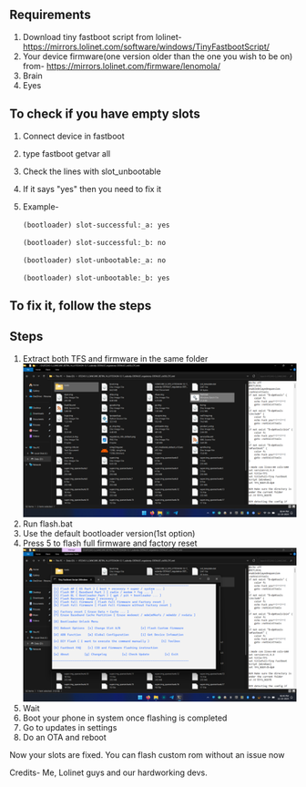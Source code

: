## Requirements 
1. Download tiny fastboot script from lolinet- https://mirrors.lolinet.com/software/windows/TinyFastbootScript/
2. Your device firmware(one version older than the one you wish to be on) from- https://mirrors.lolinet.com/firmware/lenomola/
3. Brain
4. Eyes

## To check if you have empty slots
1. Connect device in fastboot
2. type fastboot getvar all
3. Check the lines with slot_unbootable
4. If it says "yes" then you need to fix it
5. Example-
   
      `(bootloader) slot-successful:_a: yes`
   
      `(bootloader) slot-successful:_b: no`
   
      `(bootloader) slot-unbootable:_a: no`
   
      `(bootloader) slot-unbootable:_b: yes`

## To fix it, follow the steps

## Steps
1. Extract both TFS and firmware in the same folder
 ![Image showing both in same folder](https://github.com/Vinay1a1/G54_custom_rom/blob/main/Screenshot%20(12).png)
2. Run flash.bat
3. Use the default bootloader version(1st option)
4. Press 5 to flash full firmware and factory reset
 ![Image showing TFS screen](https://github.com/Vinay1a1/G54_custom_rom/blob/main/TFS.png)
5. Wait
6. Boot your phone in system once flashing is completed
7. Go to updates in settings
8. Do an OTA and reboot


Now your slots are fixed. You can flash custom rom without an issue now

Credits- Me, Lolinet guys and our hardworking devs.

